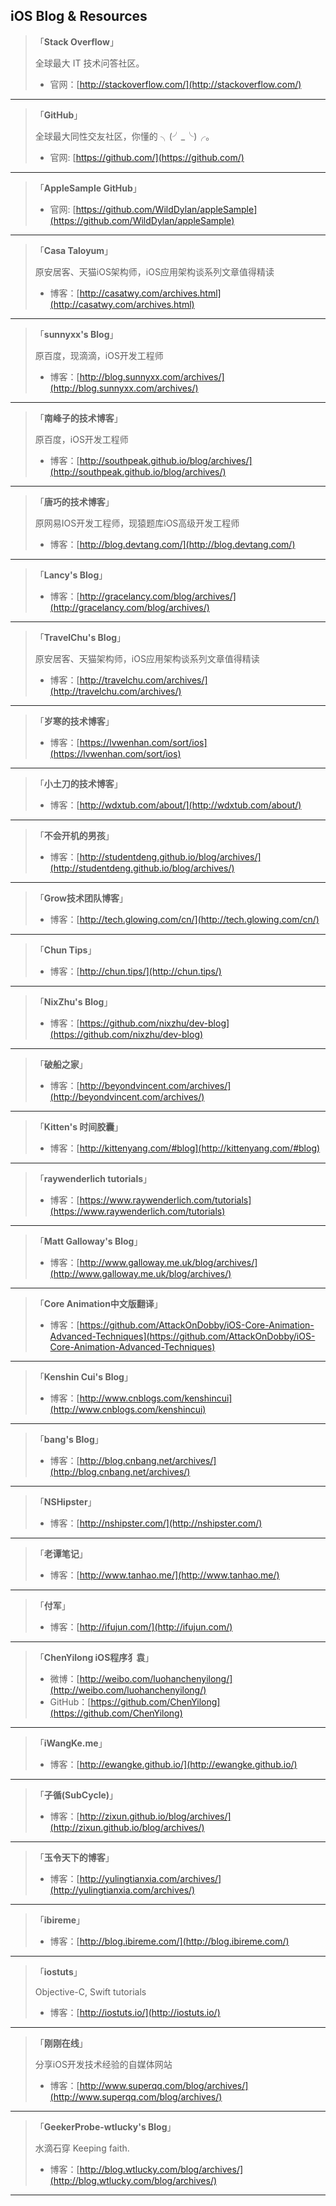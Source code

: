 ## iOS Blog & Resources

>「**Stack Overflow**」
>
> 全球最大 IT 技术问答社区。
> 
> * 官网：[http://stackoverflow.com/](http://stackoverflow.com/) 
> 

---

> 「**GitHub**」 
> 
> 全球最大同性交友社区，你懂的 ╮(╯_╰)╭。
> 
> * 官网: [https://github.com/](https://github.com/)

---

> 「**AppleSample GitHub**」 
> 
> 
> 
> * 官网: [https://github.com/WildDylan/appleSample](https://github.com/WildDylan/appleSample)

---
> 「**Casa Taloyum**」
>
> 原安居客、天猫iOS架构师，iOS应用架构谈系列文章值得精读
> 
> * 博客：[http://casatwy.com/archives.html](http://casatwy.com/archives.html)

---

> 「**sunnyxx's Blog**」
>
> 原百度，现滴滴，iOS开发工程师
> 
> * 博客：[http://blog.sunnyxx.com/archives/](http://blog.sunnyxx.com/archives/)

---

> 「**南峰子的技术博客**」
>
> 原百度，iOS开发工程师
> 
> * 博客：[http://southpeak.github.io/blog/archives/](http://southpeak.github.io/blog/archives/)
> 
---

> 「**唐巧的技术博客**」
>
> 原网易IOS开发工程师，现猿题库iOS高级开发工程师
> 
> * 博客：[http://blog.devtang.com/](http://blog.devtang.com/)
> 
---

> 「**Lancy's Blog**」
>
> 
> 
> * 博客：[http://gracelancy.com/blog/archives/](http://gracelancy.com/blog/archives/)
> 
---

> 「**TravelChu's Blog**」
>
> 原安居客、天猫架构师，iOS应用架构谈系列文章值得精读
> 
> * 博客：[http://travelchu.com/archives/](http://travelchu.com/archives/)

---

> 「**岁寒的技术博客**」
>
> 
> 
> * 博客：[https://lvwenhan.com/sort/ios](https://lvwenhan.com/sort/ios)

---

> 「**小土刀的技术博客**」
>
> 
> 
> * 博客：[http://wdxtub.com/about/](http://wdxtub.com/about/)

---

> 「**不会开机的男孩**」
>
> 
> 
> * 博客：[http://studentdeng.github.io/blog/archives/](http://studentdeng.github.io/blog/archives/)

---

> 「**Grow技术团队博客**」
>
> 
> 
> * 博客：[http://tech.glowing.com/cn/](http://tech.glowing.com/cn/)

---

> 「**Chun Tips**」
>
> 
> 
> * 博客：[http://chun.tips/](http://chun.tips/)

---

> 「**NixZhu's Blog**」
>
> 
> 
> * 博客：[https://github.com/nixzhu/dev-blog](https://github.com/nixzhu/dev-blog)

---

> 「**破船之家**」
>
> 
> 
> * 博客：[http://beyondvincent.com/archives/](http://beyondvincent.com/archives/)
> 
---

> 「**Kitten's 时间胶囊**」
>
> 
> 
> * 博客：[http://kittenyang.com/#blog](http://kittenyang.com/#blog)

---

> 「**raywenderlich tutorials**」
>
> 
> 
> * 博客：[https://www.raywenderlich.com/tutorials](https://www.raywenderlich.com/tutorials)

---

> 「**Matt Galloway's Blog**」
>
> 
> 
> * 博客：[http://www.galloway.me.uk/blog/archives/](http://www.galloway.me.uk/blog/archives/)

---

> 「**Core Animation中文版翻译**」
>
> 
> 
> * 博客：[https://github.com/AttackOnDobby/iOS-Core-Animation-Advanced-Techniques](https://github.com/AttackOnDobby/iOS-Core-Animation-Advanced-Techniques)

---

> 「**Kenshin Cui's Blog**」
>
> 
> 
> * 博客：[http://www.cnblogs.com/kenshincui](http://www.cnblogs.com/kenshincui)

---

> 「**bang's Blog**」
>
> 
> 
> * 博客：[http://blog.cnbang.net/archives/](http://blog.cnbang.net/archives/)

---

> 「**NSHipster**」
>
> 
> 
> * 博客：[http://nshipster.com/](http://nshipster.com/)

---

> 「**老谭笔记**」
>
> 
> 
> * 博客：[http://www.tanhao.me/](http://www.tanhao.me/)

---

> 「**付军**」
>
> 
> 
> * 博客：[http://ifujun.com/](http://ifujun.com/)

---

> 「**ChenYilong iOS程序犭袁**」
>
> 
> * 微博：[http://weibo.com/luohanchenyilong/](http://weibo.com/luohanchenyilong/)
> * GitHub：[https://github.com/ChenYilong](https://github.com/ChenYilong)

---

> 「**iWangKe.me**」
>
> 
> 
> * 博客：[http://ewangke.github.io/](http://ewangke.github.io/)

---

> 「**子循(SubCycle)**」
>
> 
> 
> * 博客：[http://zixun.github.io/blog/archives/](http://zixun.github.io/blog/archives/)

---

> 「**玉令天下的博客**」
>
> 
> 
> * 博客：[http://yulingtianxia.com/archives/](http://yulingtianxia.com/archives/)

---

> 「**ibireme**」
>
> 
> 
> * 博客：[http://blog.ibireme.com/](http://blog.ibireme.com/)

---

> 「**iostuts**」
>
>  Objective-C, Swift tutorials
> 
> * 博客：[http://iostuts.io/](http://iostuts.io/)

---


>「**刚刚在线**」
>
> 分享iOS开发技术经验的自媒体网站
> 
> * 博客：[http://www.superqq.com/blog/archives/](http://www.superqq.com/blog/archives/)

---

> 「**GeekerProbe-wtlucky's Blog**」
>
> 水滴石穿 Keeping faith.
> 
> * 博客：[http://blog.wtlucky.com/blog/archives/](http://blog.wtlucky.com/blog/archives/)

---
